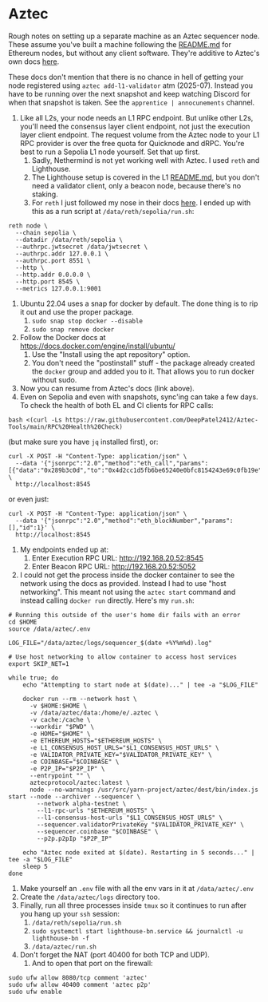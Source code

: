 # Aztec

Rough notes on setting up a separate machine as an Aztec sequencer node. These assume you've built a machine following the [README.md](README.md) for Ethereum nodes, but without any client software. They're additive to Aztec's own docs [here](https://docs.aztec.network/the_aztec_network/guides/run_nodes/how_to_run_sequencer).

These docs don't mention that there is no chance in hell of getting your node registered using `aztec add-l1-validator` atm (2025-07). Instead you have to be running over the next snapshot and keep watching Discord for when that snapshot is taken. See the `apprentice | annocunements` channel.

1. Like all L2s, your node needs an L1 RPC endpoint. But unlike other L2s, you'll need the consensus layer client endpoint, not just the execution layer client endpoint. The request volume from the Aztec node to your L1 RPC provider is over the free quota for Quicknode and dRPC. You're best to run a Sepolia L1 node yourself. Set that up first.
    1. Sadly, Nethermind is not yet working well with Aztec. I used `reth` and Lighthouse.
    1. The Lighthouse setup is covered in the L1 [README.md](README.md), but you don't need a validator client, only a beacon node, because there's no staking.
    1. For `reth` I just followed my nose in their docs [here](https://reth.rs/installation/overview). I ended up with this as a run script at `/data/reth/sepolia/run.sh`:
```
reth node \
  --chain sepolia \
  --datadir /data/reth/sepolia \
  --authrpc.jwtsecret /data/jwtsecret \
  --authrpc.addr 127.0.0.1 \
  --authrpc.port 8551 \
  --http \
  --http.addr 0.0.0.0 \
  --http.port 8545 \
  --metrics 127.0.0.1:9001
```
1. Ubuntu 22.04 uses a snap for docker by default. The done thing is to rip it out and use the proper package.
    1. `sudo snap stop docker --disable`
    1. `sudo snap remove docker`
1. Follow the Docker docs at https://docs.docker.com/engine/install/ubuntu/
    1. Use the "Install using the apt repository" option.
    1. You don't need the "postinstall" stuff - the package already created the `docker` group and added you to it. That allows you to run docker without sudo.
1. Now you can resume from Aztec's docs (link above).
1. Even on Sepolia and even with snapshots, sync'ing can take a few days. To check the health of both EL and Cl clients for RPC calls:
```
bash <(curl -Ls https://raw.githubusercontent.com/DeepPatel2412/Aztec-Tools/main/RPC%20Health%20Check)
```
(but make sure you have `jq` installed first), or:
```
curl -X POST -H "Content-Type: application/json" \
  --data '{"jsonrpc":"2.0","method":"eth_call","params":[{"data":"0x289b3c0d","to":"0x4d2cc1d5fb6be65240e0bfc8154243e69c0fb19e"},"latest"],"id":1}' \
  http://localhost:8545
```
or even just:
```
curl -X POST -H "Content-Type: application/json" \
  --data '{"jsonrpc":"2.0","method":"eth_blockNumber","params":[],"id":1}' \
  http://localhost:8545
```
1. My endpoints ended up at:
    1. Enter Execution RPC URL: http://192.168.20.52:8545
    1. Enter Beacon RPC URL: http://192.168.20.52:5052
1. I could not get the process inside the docker container to see the network using the docs as provided. Instead I had to use "host networking". This meant not using the `aztec start` command and instead calling `docker run` directly. Here's my `run.sh`:

```
# Running this outside of the user's home dir fails with an error
cd $HOME
source /data/aztec/.env

LOG_FILE="/data/aztec/logs/sequencer_$(date +%Y%m%d).log"

# Use host networking to allow container to access host services
export SKIP_NET=1

while true; do
    echo "Attempting to start node at $(date)..." | tee -a "$LOG_FILE"

    docker run --rm --network host \
      -v $HOME:$HOME \
      -v /data/aztec/data:/home/e/.aztec \
      -v cache:/cache \
      --workdir "$PWD" \
      -e HOME="$HOME" \
      -e ETHEREUM_HOSTS="$ETHEREUM_HOSTS" \
      -e L1_CONSENSUS_HOST_URLS="$L1_CONSENSUS_HOST_URLS" \
      -e VALIDATOR_PRIVATE_KEY="$VALIDATOR_PRIVATE_KEY" \
      -e COINBASE="$COINBASE" \
      -e P2P_IP="$P2P_IP" \
      --entrypoint "" \
      aztecprotocol/aztec:latest \
      node --no-warnings /usr/src/yarn-project/aztec/dest/bin/index.js start --node --archiver --sequencer \
        --network alpha-testnet \
        --l1-rpc-urls "$ETHEREUM_HOSTS" \
        --l1-consensus-host-urls "$L1_CONSENSUS_HOST_URLS" \
        --sequencer.validatorPrivateKey "$VALIDATOR_PRIVATE_KEY" \
        --sequencer.coinbase "$COINBASE" \
        --p2p.p2pIp "$P2P_IP"

    echo "Aztec node exited at $(date). Restarting in 5 seconds..." | tee -a "$LOG_FILE"
    sleep 5
done
```
1. Make yourself an `.env` file with all the env vars in it at `/data/aztec/.env`
1. Create the `/data/aztec/logs` directory too.
1. Finally, run all three processes inside `tmux` so it continues to run after you hang up your `ssh` session:
    1. `/data/reth/sepolia/run.sh`
    1. `sudo systemctl start lighthouse-bn.service && journalctl -u lighthouse-bn -f`
    1. `/data/aztec/run.sh`
1. Don't forget the NAT (port 40400 for both TCP and UDP).
    1. And to open that port on the firewall:
```
sudo ufw allow 8080/tcp comment 'aztec'
sudo ufw allow 40400 comment 'aztec p2p'
sudo ufw enable
```
